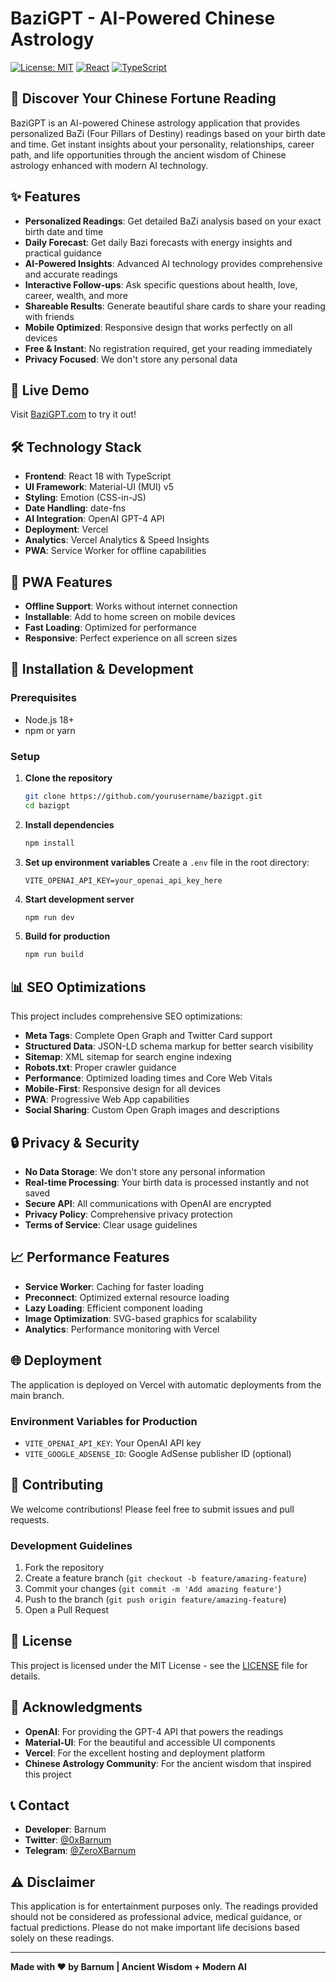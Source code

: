 # BaziGPT - AI-Powered Chinese Astrology

[![License: MIT](https://img.shields.io/badge/License-MIT-yellow.svg)](https://opensource.org/licenses/MIT)
[![React](https://img.shields.io/badge/React-18.2.0-blue.svg)](https://reactjs.org/)
[![TypeScript](https://img.shields.io/badge/TypeScript-5.3.3-blue.svg)](https://www.typescriptlang.org/)

## 🌟 Discover Your Chinese Fortune Reading

BaziGPT is an AI-powered Chinese astrology application that provides personalized BaZi (Four Pillars of Destiny) readings based on your birth date and time. Get instant insights about your personality, relationships, career path, and life opportunities through the ancient wisdom of Chinese astrology enhanced with modern AI technology.

## ✨ Features

- **Personalized Readings**: Get detailed BaZi analysis based on your exact birth date and time
- **Daily Forecast**: Get daily Bazi forecasts with energy insights and practical guidance
- **AI-Powered Insights**: Advanced AI technology provides comprehensive and accurate readings
- **Interactive Follow-ups**: Ask specific questions about health, love, career, wealth, and more
- **Shareable Results**: Generate beautiful share cards to share your reading with friends
- **Mobile Optimized**: Responsive design that works perfectly on all devices
- **Free & Instant**: No registration required, get your reading immediately
- **Privacy Focused**: We don't store any personal data

## 🚀 Live Demo

Visit [BaziGPT.com](https://bazigpt.com) to try it out!

## 🛠️ Technology Stack

- **Frontend**: React 18 with TypeScript
- **UI Framework**: Material-UI (MUI) v5
- **Styling**: Emotion (CSS-in-JS)
- **Date Handling**: date-fns
- **AI Integration**: OpenAI GPT-4 API
- **Deployment**: Vercel
- **Analytics**: Vercel Analytics & Speed Insights
- **PWA**: Service Worker for offline capabilities

## 📱 PWA Features

- **Offline Support**: Works without internet connection
- **Installable**: Add to home screen on mobile devices
- **Fast Loading**: Optimized for performance
- **Responsive**: Perfect experience on all screen sizes

## 🔧 Installation & Development

### Prerequisites

- Node.js 18+ 
- npm or yarn

### Setup

1. **Clone the repository**
   ```bash
   git clone https://github.com/yourusername/bazigpt.git
   cd bazigpt
   ```

2. **Install dependencies**
   ```bash
   npm install
   ```

3. **Set up environment variables**
   Create a `.env` file in the root directory:
   ```env
   VITE_OPENAI_API_KEY=your_openai_api_key_here
   ```

4. **Start development server**
   ```bash
   npm run dev
   ```

5. **Build for production**
   ```bash
   npm run build
   ```

## 📊 SEO Optimizations

This project includes comprehensive SEO optimizations:

- **Meta Tags**: Complete Open Graph and Twitter Card support
- **Structured Data**: JSON-LD schema markup for better search visibility
- **Sitemap**: XML sitemap for search engine indexing
- **Robots.txt**: Proper crawler guidance
- **Performance**: Optimized loading times and Core Web Vitals
- **Mobile-First**: Responsive design for all devices
- **PWA**: Progressive Web App capabilities
- **Social Sharing**: Custom Open Graph images and descriptions

## 🔒 Privacy & Security

- **No Data Storage**: We don't store any personal information
- **Real-time Processing**: Your birth data is processed instantly and not saved
- **Secure API**: All communications with OpenAI are encrypted
- **Privacy Policy**: Comprehensive privacy protection
- **Terms of Service**: Clear usage guidelines

## 📈 Performance Features

- **Service Worker**: Caching for faster loading
- **Preconnect**: Optimized external resource loading
- **Lazy Loading**: Efficient component loading
- **Image Optimization**: SVG-based graphics for scalability
- **Analytics**: Performance monitoring with Vercel

## 🌐 Deployment

The application is deployed on Vercel with automatic deployments from the main branch.

### Environment Variables for Production

- `VITE_OPENAI_API_KEY`: Your OpenAI API key
- `VITE_GOOGLE_ADSENSE_ID`: Google AdSense publisher ID (optional)

## 🤝 Contributing

We welcome contributions! Please feel free to submit issues and pull requests.

### Development Guidelines

1. Fork the repository
2. Create a feature branch (`git checkout -b feature/amazing-feature`)
3. Commit your changes (`git commit -m 'Add amazing feature'`)
4. Push to the branch (`git push origin feature/amazing-feature`)
5. Open a Pull Request

## 📄 License

This project is licensed under the MIT License - see the [LICENSE](LICENSE) file for details.

## 🙏 Acknowledgments

- **OpenAI**: For providing the GPT-4 API that powers the readings
- **Material-UI**: For the beautiful and accessible UI components
- **Vercel**: For the excellent hosting and deployment platform
- **Chinese Astrology Community**: For the ancient wisdom that inspired this project

## 📞 Contact

- **Developer**: Barnum
- **Twitter**: [@0xBarnum](https://twitter.com/0xBarnum)
- **Telegram**: [@ZeroXBarnum](https://t.me/ZeroXBarnum)

## ⚠️ Disclaimer

This application is for entertainment purposes only. The readings provided should not be considered as professional advice, medical guidance, or factual predictions. Please do not make important life decisions based solely on these readings.

---

**Made with ❤️ by Barnum | Ancient Wisdom + Modern AI**
